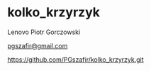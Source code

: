 # kolko_krzyrzyk
Lenovo
Piotr Gorczowski

pgszafir@gmail.com

https://github.com/PGszafir/kolko_krzyrzyk.git
